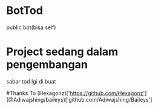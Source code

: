 # BotTod
public bot(bisa self)


# Project sedang dalam pengembangan
sabar tod lgi di buat








#Thanks To
(Hexagonz)['https://github.com/Hexagonz']
(@Adiwajshing/baileys)['github.com/Adiwajshing/Baileys']
